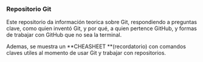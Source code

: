 ### Repositorio Git

Este repositorio da información teorica sobre Git, respondiendo a preguntas clave, como
quien inventó Git, y por qué, a quien pertence GitHub, y formas de trabajar con GitHub que no sea la terminal.

Ademas, se muestra un **CHEASHEET **(recordatorio) con comandos claves utiles al momento de usar Git y trabajar con repositorios.
